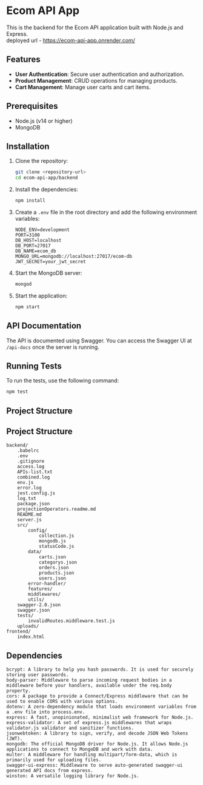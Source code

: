 # Ecom API App

This is the backend for the Ecom API application built with Node.js and Express.  
deployed url - https://ecom-api-app.onrender.com/

## Features

- **User Authentication**: Secure user authentication and authorization.
- **Product Management**: CRUD operations for managing products.
- **Cart Management**: Manage user carts and cart items.

## Prerequisites

- Node.js (v14 or higher)
- MongoDB

## Installation

1. Clone the repository:

    ```sh
    git clone <repository-url>
    cd ecom-api-app/backend
    ```

2. Install the dependencies:

    ```sh
    npm install
    ```

3. Create a `.env` file in the root directory and add the following environment variables:

    ```env
    NODE_ENV=development
    PORT=3100
    DB_HOST=localhost
    DB_PORT=27017
    DB_NAME=ecom_db
    MONGO_URL=mongodb://localhost:27017/ecom-db
    JWT_SECRET=your_jwt_secret
   
    ```

4. Start the MongoDB server:

    ```sh
    mongod
    ```

5. Start the application:

    ```sh
    npm start
    ```

## API Documentation

The API is documented using Swagger. You can access the Swagger UI at `/api-docs` once the server is running.

## Running Tests

To run the tests, use the following command:

```sh
npm test
```
## Project Structure

## Project Structure

```plaintext
backend/
    .babelrc
    .env
    .gitignore
    access.log
    APIs-list.txt
    combined.log
    env.js
    error.log
    jest.config.js
    log.txt
    package.json
    projectionOperators.readme.md
    README.md
    server.js
    src/
        config/
            collection.js
            mongodb.js
            statusCode.js
        data/
            carts.json
            categorys.json
            orders.json
            products.json
            users.json
        error-handler/
        features/
        middlewares/
        utils/
    swagger-2.0.json
    swagger.json
    tests/
        invalidRoutes.middleware.test.js
    uploads/
frontend/
    index.html
```


## Dependencies
    bcrypt: A library to help you hash passwords. It is used for securely storing user passwords.
    body-parser: Middleware to parse incoming request bodies in a middleware before your handlers, available under the req.body property.
    cors: A package to provide a Connect/Express middleware that can be used to enable CORS with various options.
    dotenv: A zero-dependency module that loads environment variables from a .env file into process.env.
    express: A fast, unopinionated, minimalist web framework for Node.js.
    express-validator: A set of express.js middlewares that wraps validator.js validator and sanitizer functions.
    jsonwebtoken: A library to sign, verify, and decode JSON Web Tokens (JWT).
    mongodb: The official MongoDB driver for Node.js. It allows Node.js applications to connect to MongoDB and work with data.
    multer: A middleware for handling multipart/form-data, which is primarily used for uploading files.
    swagger-ui-express: Middleware to serve auto-generated swagger-ui
    generated API docs from express.
    winston: A versatile logging library for Node.js.
